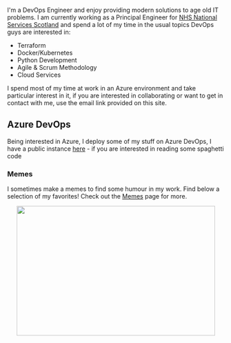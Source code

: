 I'm a DevOps Engineer and enjoy providing modern solutions to age old IT problems. I am currently working as a Principal Engineer for [NHS National Services Scotland](https://www.nss.nhs.scot/) and spend a lot of my time in the usual topics DevOps guys are interested in:

- Terraform
- Docker/Kubernetes
- Python Development
- Agile & Scrum Methodology
- Cloud Services

I spend most of my time at work in an Azure environment and take particular interest in it, if you are interested in collaborating or want to get in contact with me, use the email link provided on this site.


## Azure DevOps

Being interested in Azure, I deploy some of my stuff on Azure DevOps, I have a public instance [here](https://dev.azure.com/craigtho/craigtho-azdo) - if you are interested in reading some spaghetti code

### Memes

I sometimes make a memes to find some humour in my work. Find below a selection of my favorites! Check out the [Memes](https://craigthacker.dev/memes) page for more.

<p align="center">
    <img width="460" height="300" src="{{ assets/memes/meme05062021.jpg | relative_url }}">
</p>